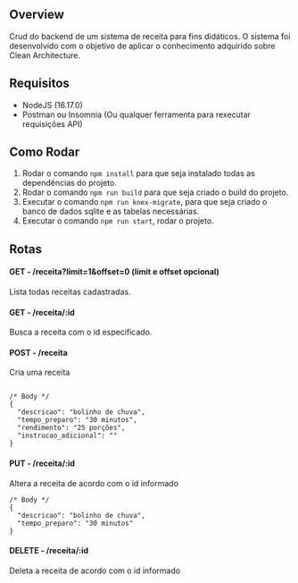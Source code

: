 ## Overview

<p>Crud do backend de um sistema de receita para fins didáticos. O sistema foi desenvolvido com o objetivo de aplicar o conhecimento adquirido sobre Clean Architecture.</p>

## Requisitos

- NodeJS (16.17.0)
- Postman ou Insomnia (Ou qualquer ferramenta para rexecutar requisições API)

## Como Rodar

1. Rodar o comando `npm install` para que seja instalado todas as dependências do projeto.
2. Rodar o comando `npm run build` para que seja criado o build do projeto.
3. Executar o comando `npm run knex-migrate`, para que seja criado o banco de dados sqlite e as tabelas necessárias.
4. Executar o comando `npm run start`, rodar o projeto.

## Rotas

#### GET - /receita?limit=1&offset=0 (limit e offset opcional)

Lista todas receitas cadastradas.

#### GET - /receita/:id

Busca a receita com o id especificado.

#### POST - /receita

Cria uma receita

```jsonc

/* Body */
{  
  "descricao": "bolinho de chuva",
  "tempo_preparo": "30 minutos",
  "rendimento": "25 porções",
  "instrucao_adicional": ""
}
```

#### PUT - /receita/:id

Altera a receita de acordo com o id informado

```jsonc
/* Body */
{
  "descricao": "bolinho de chuva",
  "tempo_preparo": "30 minutos"
}
```

#### DELETE - /receita/:id

Deleta a receita de acordo com o id informado
